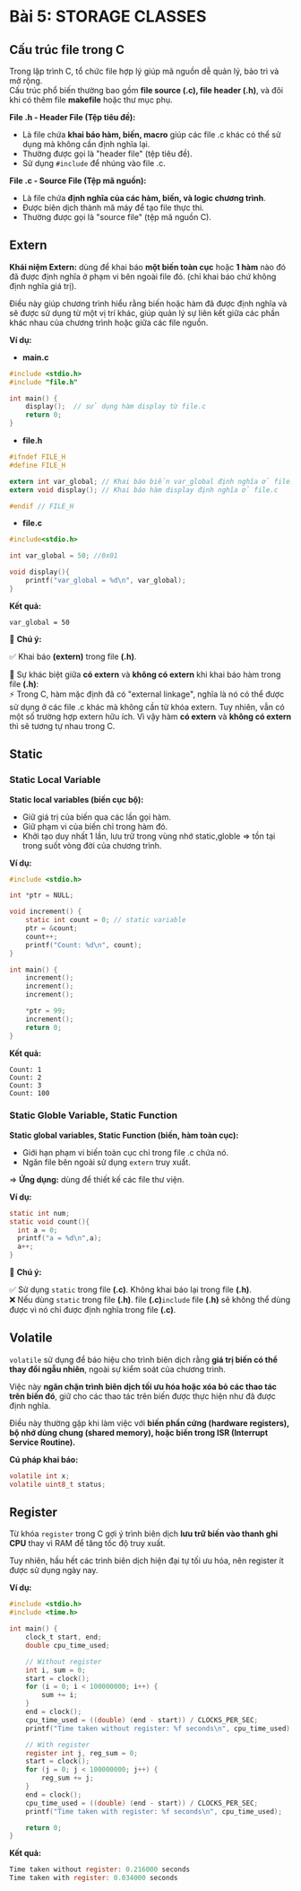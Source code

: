 
# Bài 5: STORAGE CLASSES

## Cấu trúc file trong C

Trong lập trình C, tổ chức file hợp lý giúp mã nguồn dễ quản lý, bảo trì và mở rộng.  
Cấu trúc phổ biến thường bao gồm __file source (.c), file header (.h)__, và đôi khi có thêm file __makefile__ hoặc thư mục phụ.  

__File .h - Header File (Tệp tiêu đề):__
* Là file chứa __khai báo hàm, biến, macro__ giúp các file .c khác có thể sử dụng mà không cần định nghĩa lại.
* Thường được gọi là "header file" (tệp tiêu đề).
* Sử dụng ```#include``` để nhúng vào file .c.

__File .c - Source File (Tệp mã nguồn):__
* Là file chứa __định nghĩa của các hàm, biến, và logic chương trình__.
* Được biên dịch thành mã máy để tạo file thực thi.
* Thường được gọi là "source file" (tệp mã nguồn C).


## Extern

__Khái niệm Extern:__ dùng để khai báo __một biến toàn cục__ hoặc __1 hàm__ nào đó đã được định nghĩa ở phạm vi bên ngoài file đó. (chỉ khai báo chứ không định nghĩa giá trị).  

Điều này giúp chương trình hiểu rằng biến hoặc hàm đã được định nghĩa và sẽ được sử dụng từ một vị trí khác, giúp quản lý sự liên kết giữa các phần khác nhau của chương trình hoặc giữa các file nguồn.

__Ví dụ:__ 
* __main.c__
```c
#include <stdio.h>
#include "file.h"

int main() {
    display();  // sử dụng hàm display từ file.c
    return 0;
}

```
* __file.h__
```c
#ifndef FILE_H
#define FILE_H

extern int var_global; // Khai báo biến var_global định nghĩa ở file.c
extern void display(); // Khai báo hàm display định nghĩa ở file.c

#endif // FILE_H
```
* __file.c__
```c
#include<stdio.h>

int var_global = 50; //0x01

void display(){
    printf("var_global = %d\n", var_global);
}
```
__Kết quả:__
```
var_global = 50
```

📌 ____Chú ý:____  

✅ Khai báo __(extern)__ trong file __(.h)__. 

🚀 Sự khác biệt giữa __có extern__ và __không có extern__ khi khai báo hàm trong file __(.h)__:  
⚡ Trong C, hàm mặc định đã có "external linkage", nghĩa là nó có thể được sử dụng ở các file .c khác mà không cần từ khóa extern. Tuy nhiên, vẫn có một số trường hợp extern hữu ích. Vì vậy hàm __có extern__ và __không có extern__ thì sẽ tương tự nhau trong C.

## Static
### Static Local Variable
__Static local variables (biến cục bộ):__  
* Giữ giá trị của biến qua các lần gọi hàm.  
* Giữ phạm vi của biến chỉ trong hàm đó.
* Khởi tạo duy nhất 1 lần, lưu trữ trong vùng nhớ static,globle => tồn tại trong suốt vòng đời của chương trình.

__Ví dụ:__
```c
#include <stdio.h>

int *ptr = NULL;

void increment() {
    static int count = 0; // static variable
    ptr = &count;
    count++;
    printf("Count: %d\n", count);
}

int main() {
    increment();
    increment();
    increment();

    *ptr = 99;
    increment();
    return 0;
}
```
__Kết quả:__
```
Count: 1
Count: 2
Count: 3
Count: 100
```

### Static Globle Variable, Static Function
__Static global variables, Static Function (biến, hàm toàn cục):__  
* Giới hạn phạm vi biến toàn cục chỉ trong file .c chứa nó.
* Ngăn file bên ngoài sử dụng ```extern``` truy xuất.  

=> __Ứng dụng:__ dùng để thiết kế các file thư viện.

__Ví dụ:__
```c
static int num;
static void count(){
  int a = 0;
  printf("a = %d\n",a);
  a++;
}
```


📌 ____Chú ý:____  

✅ Sử dụng ```static``` trong file __(.c)__. Không khai báo lại trong file __(.h)__.  
❌ Nếu dùng ```static``` trong file __(.h)__. file __(.c)__```include``` file __(.h)__ sẽ không thể dùng được vì nó chỉ được định nghĩa trong file __(.c)__.

## Volatile
```volatile``` sử dụng để báo hiệu cho trình biên dịch rằng __giá trị biến có thể thay đổi ngẫu nhiên__, ngoài sự kiểm soát của chương trình.  

Việc này __ngăn chặn trình biên dịch tối ưu hóa hoặc xóa bỏ các thao tác trên biến đó__, giữ cho các thao tác trên biến được thực hiện như đã được định nghĩa.  

Điều này thường gặp khi làm việc với __biến phần cứng (hardware registers), bộ nhớ dùng chung (shared memory), hoặc biến trong ISR (Interrupt Service Routine).__

__Cú pháp khai báo:__
```c
volatile int x;
volatile uint8_t status;

```

## Register

Từ khóa ```register``` trong C gợi ý trình biên dịch __lưu trữ biến vào thanh ghi CPU__ thay vì RAM để tăng tốc độ truy xuất.  

Tuy nhiên, hầu hết các trình biên dịch hiện đại tự tối ưu hóa, nên register ít được sử dụng ngày nay.

__Ví dụ:__
```c
#include <stdio.h>
#include <time.h>

int main() {
    clock_t start, end;
    double cpu_time_used;

    // Without register
    int i, sum = 0;
    start = clock();
    for (i = 0; i < 100000000; i++) {
        sum += i;
    }
    end = clock();
    cpu_time_used = ((double) (end - start)) / CLOCKS_PER_SEC;
    printf("Time taken without register: %f seconds\n", cpu_time_used);

    // With register
    register int j, reg_sum = 0;
    start = clock();
    for (j = 0; j < 100000000; j++) {
        reg_sum += j;
    }
    end = clock();
    cpu_time_used = ((double) (end - start)) / CLOCKS_PER_SEC;
    printf("Time taken with register: %f seconds\n", cpu_time_used);

    return 0;
}

```

__Kết quả:__
```c
Time taken without register: 0.216000 seconds
Time taken with register: 0.034000 seconds
```